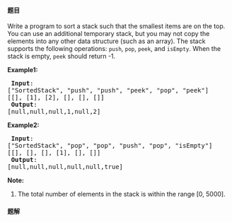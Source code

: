 #### 题目
<p>Write a program to sort a stack such that the smallest items are on the top. You can use an additional temporary stack, but you may not copy the elements into any other data structure (such as an array). The stack supports the following operations: <code>push</code>, <code>pop</code>, <code>peek</code>, and <code>isEmpty</code>. When the stack is empty, <code>peek</code> should return -1.</p>

<p><strong>Example1:</strong></p>

<pre>
<strong> Input</strong>: 
[&quot;SortedStack&quot;, &quot;push&quot;, &quot;push&quot;, &quot;peek&quot;, &quot;pop&quot;, &quot;peek&quot;]
[[], [1], [2], [], [], []]
<strong> Output</strong>: 
[null,null,null,1,null,2]
</pre>

<p><strong>Example2:</strong></p>

<pre>
<strong> Input</strong>:  
[&quot;SortedStack&quot;, &quot;pop&quot;, &quot;pop&quot;, &quot;push&quot;, &quot;pop&quot;, &quot;isEmpty&quot;]
[[], [], [], [1], [], []]
<strong> Output</strong>: 
[null,null,null,null,null,true]
</pre>

<p><strong>Note:</strong></p>

<ol>
	<li>The total number of elements in the stack is within the range [0, 5000].</li>
</ol>


 #### 题解